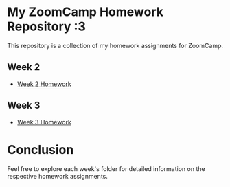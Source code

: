 # My ZoomCamp Homework Repository :3

This repository is a collection of my homework assignments for ZoomCamp.

## Week 2

- [Week 2 Homework](week-2/README.md)

## Week 3

- [Week 3 Homework](week-3/README.md)

# Conclusion

Feel free to explore each week's folder for detailed information on the respective homework assignments.
